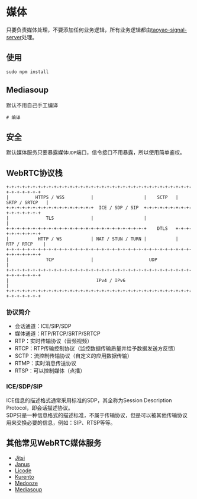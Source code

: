 # 媒体

只要负责媒体处理，不要添加任何业务逻辑，所有业务逻辑都由[taoyao-signal-server](../taoyao-signal-server)处理。

## 使用

```
sudo npm install
```

## Mediasoup

默认不用自己手工编译

```
# 编译

```

## 安全

默认媒体服务只要暴露媒体`UDP`端口，信令接口不用暴露，所以使用简单鉴权。

## WebRTC协议栈

```
+-+-+-+-+-+-+-+-+-+-+-+-+-+-+-+-+-+-+-+-+-+-+-+-+-+-+-+-+-+-+-+-+-+-+-+-+-+-+-+-+-+
|          HTTPS / WSS          |                   |    SCTP   |  SRTP / SRTCP   |
+-+-+-+-+-+-+-+-+-+-+-+-+-+-+-+-+  ICE / SDP / SIP  +-+-+-+-+-+-+-+-+-+-+-+-+-+-+-+
|              TLS              |                   |                             |
+-+-+-+-+-+-+-+-+-+-+-+-+-+-+-+-+-+-+-+-+-+-+-+-+-+-+    DTLS   +-+-+-+-+-+-+-+-+-+
|           HTTP / WS           | NAT / STUN / TURN |           |   RTP / RTCP    |
+-+-+-+-+-+-+-+-+-+-+-+-+-+-+-+-+-+-+-+-+-+-+-+-+-+-+-+-+-+-+-+-+-+-+-+-+-+-+-+-+-+
|              TCP              |                     UDP                         |
+-+-+-+-+-+-+-+-+-+-+-+-+-+-+-+-+-+-+-+-+-+-+-+-+-+-+-+-+-+-+-+-+-+-+-+-+-+-+-+-+-+
|                                 IPv4 / IPv6                                     |
+-+-+-+-+-+-+-+-+-+-+-+-+-+-+-+-+-+-+-+-+-+-+-+-+-+-+-+-+-+-+-+-+-+-+-+-+-+-+-+-+-+
```

### 协议简介

* 会话通道：ICE/SIP/SDP
* 媒体通道：RTP/RTCP/SRTP/SRTCP
* RTP：实时传输协议（音频视频）
* RTCP：RTP传输控制协议（监控数据传输质量并给予数据发送方反馈）
* SCTP：流控制传输协议（自定义的应用数据传输）
* RTMP：实时消息传送协议
* RTSP：可以控制媒体（点播）

### ICE/SDP/SIP

ICE信息的描述格式通常采用标准的SDP，其全称为Session Description Protocol，即会话描述协议。<br />
SDP只是一种信息格式的描述标准，不属于传输协议，但是可以被其他传输协议用来交换必要的信息，例如：SIP、RTSP等等。

## 其他常见WebRTC媒体服务

* [Jitsi](https://github.com/jitsi)
* [Janus](https://github.com/meetecho/janus-gateway/)
* [Licode](https://github.com/lynckia/licode)
* [Kurento](https://github.com/Kurento/kurento-media-server)
* [Medooze](https://github.com/medooze/media-server)
* [Mediasoup](https://github.com/versatica/mediasoup)
